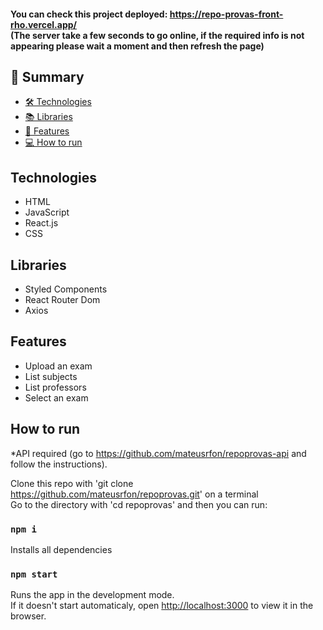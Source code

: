 #### You can check this project deployed: https://repo-provas-front-rho.vercel.app/ <br/> (The server take a few seconds to go online, if the required info is not appearing please wait a moment and then refresh the page)

## 📕 Summary

- [🛠️ Technologies ](#technologies)
- [📚 Libraries ](#libraries)
- [📝 Features](#features)
- [💻 How to run](#how-to-run)

## Technologies
- HTML
- JavaScript
- React.js
- CSS

## Libraries
- Styled Components
- React Router Dom
- Axios

## Features
- Upload an exam
- List subjects
- List professors
- Select an exam

## How to run

*API required (go to https://github.com/mateusrfon/repoprovas-api and follow the instructions).

Clone this repo with 'git clone https://github.com/mateusrfon/repoprovas.git' on a terminal <br/>
Go to the directory with 'cd repoprovas' and then you can run:

### `npm i`
Installs all dependencies


### `npm start`

Runs the app in the development mode.\
If it doesn't start automaticaly, open [http://localhost:3000](http://localhost:3000) to view it in the browser.
